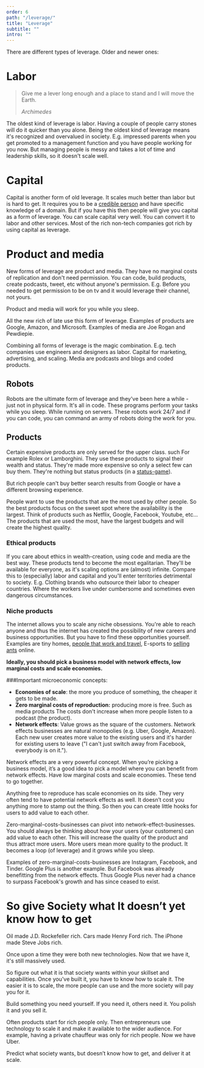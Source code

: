 ```yaml
---
order: 6
path: "/leverage/"
title: "Leverage"
subtitle: ""
intro: ""
---
```


There are different types of leverage. Older and newer ones:

# Labor

> Give me a lever long enough and a place to stand and I will move the Earth. 
> 
> <cite>Archimedes</cite>

The oldest kind of leverage is labor. Having a couple of people carry stones will do it quicker than you alone. Being the oldest kind of leverage means it's recognized and overvalued in society. E.g. impressed parents when you get promoted to a management function and you have people working for you now. But managing people is messy and takes a lot of time and leadership skills, so it doesn't scale well.

# Capital

Capital is another form of old leverage. It scales much better than labor but is hard to get. It requires you to be a [credible person](/accountability) and have specific knowledge of a domain. But if you have this then people will give you capital as a form of leverage. You can scale capital very well. You can convert it to labor and other services. Most of the rich non-tech companies got rich by using capital as leverage.

# Product and media

New forms of leverage are product and media. They have no marginal costs of replication and don't need permission. You can code, build products, create podcasts, tweet, etc without anyone's permission. E.g. Before you needed to get permission to be on tv and it would leverage their channel, not yours.

Product and media will work for you while you sleep.

All the new rich of late use this form of leverage. Examples of products are Google, Amazon, and Microsoft. Examples of media are Joe Rogan and Pewdiepie.

Combining all forms of leverage is the magic combination. E.g. tech companies use engineers and designers as labor. Capital for marketing, advertising, and scaling. Media are podcasts and blogs and coded products.

## Robots

Robots are the ultimate form of leverage and they've been here a while - just not in physical form. It's all in code. These programs perform your tasks while you sleep. While running on servers. These robots work 24/7 and if you can code, you can command an army of robots doing the work for you.

## Products

Certain expensive products are only served for the upper class. such For example Rolex or Lamborghini. They use these products to signal their wealth and status. They're made more expensive so only a select few can buy them. They're nothing but status products (in a [status-game](/what-is-wealth-and-why/)).

But rich people can't buy better search results from Google or have a different browsing experience.

People want to use the products that are the most used by other people. So the best products focus on the sweet spot where the availability is the largest. Think of products such as Netflix, Google, Facebook, Youtube, etc... The products that are used the most, have the largest budgets and will create the highest quality.

### Ethical products

If you care about ethics in wealth-creation, using code and media are the best way. These products tend to become the most egalitarian. They'll be available for everyone, as it's scaling options are (almost) infinite. Compare this to (especially) labor and capital and you'll enter territories detrimental to society. E.g. Clothing brands who outsource their labor to cheaper countries. Where the workers live under cumbersome and sometimes even dangerous circumstances.

### Niche products

The internet allows you to scale any niche obsessions. You're able to reach anyone and thus the internet has created the possibility of new careers and business opportunities. But you have to find these opportunities yourself. Examples are tiny homes, [people that work and travel](http://nomadlist.com), E-sports to [selling ants](https://www.antstore.net/shop/en/advanced_search_result.php?categories_id=0&keywords=Atta+cephalotes&inc_subcat=1) online.

**Ideally, you should pick a business model with network effects, low marginal costs and scale economies.**

###Important microeconomic concepts:

- **Economies of scale**: the more you produce of something, the cheaper it gets to be made.
- **Zero marginal costs of reproduction:** producing more is free. Such as media products The costs don't increase when more people listen to a podcast (the product).
- **Network effects**: Value grows as the square of the customers. Network effects businesses are natural monopolies (e.g. Uber, Google, Amazon). Each new user creates more value to the existing users and it's harder for existing users to leave ("I can't just switch away from Facebook, everybody is on it.").

Network effects are a very powerful concept. When you’re picking a business model, it’s a good idea to pick a model where you can benefit from network effects. Have low marginal costs and scale economies. These tend to go together.

Anything free to reproduce has scale economies on its side. They very often tend to have potential network effects as well. It doesn’t cost you anything more to stamp out the thing. So then you can create little hooks for users to add value to each other.

Zero-marginal-costs-businesses can pivot into network-effect-businesses. You should always be thinking about how your users (your customers) can add value to each other. This will increase the quality of the product and thus attract more users. More users mean more quality to the product. It becomes a loop (of leverage) and it grows while you sleep.

Examples of zero-marginal-costs-businesses are Instagram, Facebook, and Tinder. Google Plus is another example. But Facebook was already benefitting from the network effects. Thus Google Plus never had a chance to surpass Facebook's growth and has since ceased to exist.

# So give Society what It doesn’t yet know how to get

Oil made J.D. Rockefeller rich. Cars made Henry Ford rich. The iPhone made Steve Jobs rich.

Once upon a time they were both new technologies. Now that we have it, it's still massively used.

So figure out what it is that society wants within your skillset and capabilities. Once you've built it, you have to know how to scale it. The easier it is to scale, the more people can use and the more society will pay you for it.

Build something you need yourself. If you need it, others need it. You polish it and you sell it.

Often products start for rich people only. Then entrepreneurs use technology to scale it and make it available to the wider audience. For example, having a private chauffeur was only for rich people. Now we have Uber.

Predict what society wants, but doesn’t know how to get, and deliver it at scale.